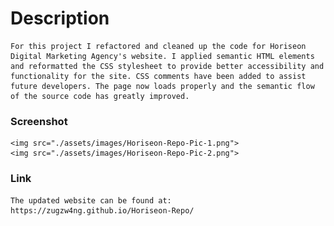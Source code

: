 # Description
    For this project I refactored and cleaned up the code for Horiseon Digital Marketing Agency's website. I applied semantic HTML elements and reformatted the CSS stylesheet to provide better accessibility and functionality for the site. CSS comments have been added to assist future developers. The page now loads properly and the semantic flow of the source code has greatly improved.

### Screenshot
    <img src="./assets/images/Horiseon-Repo-Pic-1.png">
    <img src="./assets/images/Horiseon-Repo-Pic-2.png">

### Link
    The updated website can be found at: https://zugzw4ng.github.io/Horiseon-Repo/

